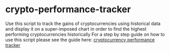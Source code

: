 # crypto-performance-tracker
Use this script to track the gains of cryptocurrencies using historical data and display it on a super-imposed chart in order to find the highest performing cryptocurrencies historically
For a step by step guide on how to use this script please see the guide here: [cryptocurrency performance tracker](https://www.cryptomaton.org/2021/07/31/an-algorithm-to-determine-what-the-highest-performing-cryptocurrency-assets-are/)
